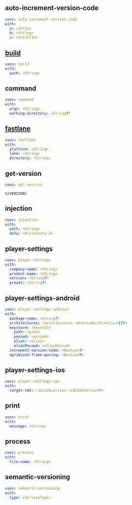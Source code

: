 auto-increment-version-code
---

```yaml
uses: auto-increment-version-code
with:
  a: <Int32>
  b: <String>
  c: <Int32?10>
```
[build](Documents/Actions/build.md)
---

```yaml
uses: build
with:
  path: <String>
```
command
---

```yaml
uses: command
with:
  args: <String>
  working-directory: <String?>
```
[fastlane](Documents/Actions/fastlane.md)
---

```yaml
uses: fastlane
with:
  platform: <String>
  lane: <String>
  directory: <String>
```
get-version
---

```yaml
uses: get-version
```

```
$(VERSION)
```
injection
---

```yaml
uses: injection
with:
  path: <String>
  data: <Dictionary`2>
```
player-settings
---

```yaml
uses: player-settings
with:
  company-name: <String>
  product-name: <String>
  version: <String?>
  preset: <String?>
```
player-settings-android
---

```yaml
uses: player-settings-android
with:
  package-name: <String?>
  architectures: !architectures <AndroidArchitecture[]?>
  keystore: !keystore
    path: <path>
    passwd: <passwd>
    alias: <alias>
    aliasPasswd: <aliasPasswd>
  increment-version-code: <Boolean?>
  optimized-frame-pacing: <Boolean?>
```
player-settings-ios
---

```yaml
uses: player-settings-ios
with:
  target-sdk: !iossdkversion <iOSSdkVersion?>
```
print
---

```yaml
uses: print
with:
  message: <String>
```
process
---

```yaml
uses: process
with:
  file-name: <String>
```
semantic-versioning
---

```yaml
uses: semantic-versioning
with:
  type: <VersionType>
```
